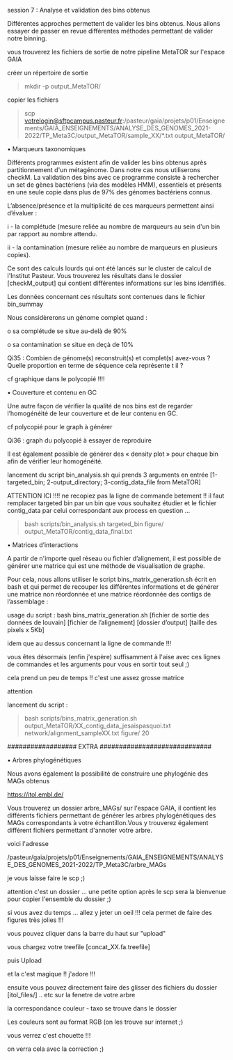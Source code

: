 session 7 : Analyse et validation des bins obtenus

Différentes approches permettent de valider les bins obtenus. Nous allons essayer de passer en revue différentes méthodes permettant de valider notre binning.

vous trouverez les fichiers de sortie de notre pipeline MetaTOR sur l'espace GAIA

créer un répertoire de sortie

> mkdir -p output_MetaTOR/

copier les fichiers

> scp votrelogin@sftpcampus.pasteur.fr:/pasteur/gaia/projets/p01/Enseignements/GAIA_ENSEIGNEMENTS/ANALYSE_DES_GENOMES_2021-2022/TP_Meta3C/output_MetaTOR/sample_XX/*.txt  output_MetaTOR/


•	Marqueurs taxonomiques

Différents programmes existent afin de valider les bins obtenus après partitionnement d'un métagénome. Dans notre cas nous utiliserons checkM. La validation des bins avec ce programme consiste à rechercher un set de gènes bactériens (via des modèles HMM), essentiels et présents en une seule copie dans plus de 97% des génomes bactériens connus.

L’absence/présence et la multiplicité de ces marqueurs permettent ainsi d’évaluer : 

i - la complétude (mesure reliée au nombre de marqueurs au sein d'un bin par rapport au nombre attendu.

ii - la contamination (mesure reliée au nombre de marqueurs en plusieurs copies).

Ce sont des calculs lourds qui ont été lancés sur le cluster de calcul de l'Institut Pasteur. Vous trouverez les résultats dans le dossier [checkM_output] qui contient différentes informations sur les bins identifiés.

Les données concernant ces résultats sont contenues dans le fichier bin_summay

Nous considèrerons un génome complet quand :

o	sa complétude se situe au-delà de 90%

o	sa contamination se situe en deçà de 10%

Qi35 : Combien de génome(s) reconstruit(s) et complet(s) avez-vous ? Quelle proportion en terme de séquence cela représente t il ?

cf graphique dans le polycopié !!!!

•	Couverture et contenu en GC

Une autre façon de vérifier la qualité de nos bins est de regarder l’homogénéité de leur couverture et de leur contenu en GC.

cf polycopié pour le graph à générer

Qi36 : graph du polycopié à essayer de reproduire

Il est également possible de générer des « density plot » pour chaque bin afin de vérifier leur homogénéité.

lancement du script bin_analysis.sh qui prends 3 arguments en entrée [1-targeted_bin; 2-output_directory; 3-contig_data_file from MetaTOR]

ATTENTION ICI !!!!  ne recopiez pas la ligne de commande betement !! il faut remplacer targeted bin par un bin que vous souhaitez étudier et le fichier contig_data par celui correspondant aux process en question ...

> bash scripts/bin_analysis.sh  targeted_bin  figure/  output_MetaTOR/contig_data_final.txt 

•	Matrices d’interactions

A partir de n'importe quel réseau ou fichier d’alignement, il est possible de générer une matrice qui est une méthode de visualisation de graphe.

Pour cela, nous allons utiliser le script bins_matrix_generation.sh écrit en bash et qui permet de recouper les différentes informations et de générer une matrice non réordonnée et une matrice réordonnée des contigs de l’assemblage :

usage du script : bash bins_matrix_generation.sh  [fichier de sortie des données de louvain]  [fichier de l’alignement]  [dossier d’output]  [taille des pixels x 5Kb]

idem que au dessus concernant la ligne de commande !!!

vous êtes désormais (enfin j'espère) suffisamment à l'aise avec ces lignes de commandes et les arguments pour vous en sortir tout seul ;)

cela prend un peu de temps !! c'est une assez grosse matrice

attention

lancement du script :

> bash scripts/bins_matrix_generation.sh  output_MetaTOR/XX_contig_data_jesaispasquoi.txt  network/alignment_sampleXX.txt  figure/  20


################## EXTRA #############################

•	Arbres phylogénétiques

Nous avons également la possibilité de construire une phylogénie des MAGs obtenus

https://itol.embl.de/

Vous trouverez un dossier arbre_MAGs/ sur l'espace GAIA, il contient les différents fichiers permettant de générer les arbres phylogénétiques des MAGs correspondants à votre échantillon.Vous y trouverez également différent fichiers permettant d'annoter votre arbre.

voici l'adresse

/pasteur/gaia/projets/p01/Enseignements/GAIA_ENSEIGNEMENTS/ANALYSE_DES_GENOMES_2021-2022/TP_Meta3C/arbre_MAGs

je vous laisse faire le scp ;)

attention c'est un dossier ... une petite option après le scp sera la bienvenue pour copier l'ensemble du dossier ;)

si vous avez du temps ... allez y jeter un oeil !!! cela permet de faire des figures très jolies !!! 

vous pouvez cliquer dans la barre du haut sur "upload"

vous chargez votre treefile [concat_XX.fa.treefile]

puis Upload 

et la c'est magique !! j'adore !!! 

ensuite vous pouvez directement faire des glisser des fichiers du dossier [itol_files/] .. etc sur la fenetre de votre arbre 

la correspondance couleur - taxo se trouve dans le dossier

Les couleurs sont au format RGB (on les trouve sur internet ;)

vous verrez c'est chouette !!!

on verra cela avec la correction ;)


